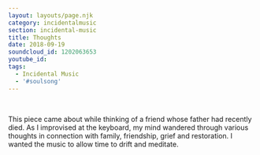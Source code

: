 ```yaml
---
layout: layouts/page.njk
category: incidentalmusic
section: incidental-music
title: Thoughts
date: 2018-09-19
soundcloud_id: 1202063653
youtube_id:
tags:
  - Incidental Music
  - '#soulsong'
---
```


&nbsp;

This piece came about while thinking of a friend whose father had recently died. As I improvised at the keyboard, my mind wandered through various thoughts in connection with family, friendship, grief and restoration. I wanted the music to allow time to drift and meditate.
